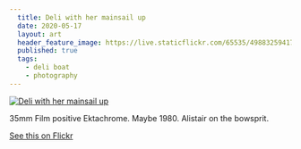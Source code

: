```yaml
---
  title: Deli with her mainsail up
  date: 2020-05-17
  layout: art
  header_feature_image: https://live.staticflickr.com/65535/49883259417_1ca77ec0c7_b.jpg
  published: true
  tags:
    - deli boat
    - photography
---
```


[![Deli with her mainsail up](https://live.staticflickr.com/65535/49883259417_b652e6fd92_o.jpg)](https://live.staticflickr.com/65535/49883259417_b652e6fd92_o.jpg)

35mm Film positive Ektachrome. Maybe 1980. Alistair on the bowsprit.


[See this on Flickr](https://flic.kr/p/2j11K7R)
